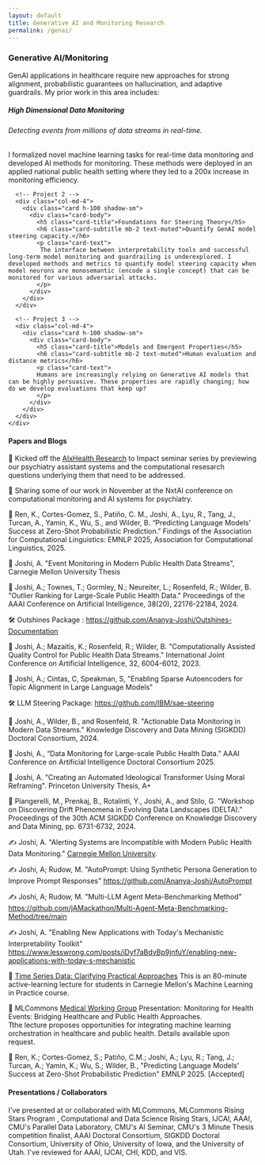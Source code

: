 ```yaml
--- 
layout: default
title: Generative AI and Monitoring Research 
permalink: /genai/ 
---
```

### Generative AI/Monitoring
GenAI applications in healthcare require new approaches for strong alignment, probabilistic guarantees on hallucination, and adaptive guardrails. My prior work in this area includes: 
<section class="py-2">
  <div class="container">
    <div class="row g-4">
      <!-- Project 1 -->
      <div class="col-md-4">
        <div class="card h-100 shadow-sm">
          <div class="card-body">
            <h5 class="card-title">High Dimensional Data Monitoring</h5>
            <h6 class="card-subtitle mb-2 text-muted">Detecting events from millions of data streams in real-time. </h6>
            <p class="card-text">
              I formalized novel machine learning tasks for real-time data monitoring and developed AI methods for monitoring. These methods were deployed in an applied national public health setting where they led to a 200x increase in monitoring efficiency.
            </p>
          </div>
        </div>
      </div>

      <!-- Project 2 -->
      <div class="col-md-4">
        <div class="card h-100 shadow-sm">
          <div class="card-body">
            <h5 class="card-title">Foundations for Steering Theory</h5>
            <h6 class="card-subtitle mb-2 text-muted">Quantify GenAI model steering capacity.</h6>
            <p class="card-text">
             The interface between interpretability tools and successful long-term model monitoring and guardrailing is underexplored. I developed methods and metrics to quantify model steering capacity when model neurons are monosemantic (encode a single concept) that can be monitored for various adversarial attacks. 
            </p>
          </div>
        </div>
      </div>

      <!-- Project 3 -->
      <div class="col-md-4">
        <div class="card h-100 shadow-sm">
          <div class="card-body">
            <h5 class="card-title">Models and Emergent Properties</h5>
            <h6 class="card-subtitle mb-2 text-muted">Human evaluation and distance metrics</h6>
            <p class="card-text">
            Humans are increasingly relying on Generative AI models that can be highly persuasive. These properties are rapidly changing; how do we develop evaluations that keep up? 
            </p>
          </div>
        </div>
      </div>
    </div>
  </div>
</section>
    
    

#### Papers and Blogs

🎤 Kicked off the [AIxHealth Research](https://www.aixhealth.info/home) to Impact seminar series by previewing our psychiatry assistant systems and the computational resesarch questions underlying them that need to be addressed. 

🎤 Sharing some of our work in November at the NxtAI conference on computational monitoring and AI systems for psychiatry. 
 
📄 Ren, K., Cortes-Gomez, S., Patiño, C. M., Joshi, A., Lyu, R., Tang, J., Turcan, A., Yamin, K., Wu, S., and Wilder, B. “Predicting Language Models’ Success at Zero-Shot Probabilistic Prediction.” Findings of the Association for Computational Linguistics: EMNLP 2025, Association for Computational Linguistics, 2025.

📄 Joshi, A. "Event Monitoring in Modern Public Health Data Streams", Carnegie Mellon University Thesis 

📄 Joshi, A.; Townes, T.; Gormley, N.; Neureiter, L.; Rosenfeld, R.; Wilder, B. "Outlier Ranking for Large-Scale Public Health Data." Proceedings of the AAAI Conference on Artificial Intelligence, 38(20), 22176-22184, 2024.

🛠️ Outshines Package : https://github.com/Ananya-Joshi/Outshines-Documentation

📄 Joshi, A.; Mazaitis, K.; Rosenfeld, R.; Wilder, B. "Computationally Assisted Quality Control for Public Health Data Streams." International Joint Conference on Artificial Intelligence, 32, 6004-6012, 2023.

📄 Joshi, A.; Cintas, C, Speakman, S, "Enabling Sparse Autoencoders for Topic Alignment in Large Language Models"

🛠️ LLM Steering Package: https://github.com/IBM/sae-steering 

📄 Joshi, A., Wilder, B., and Rosenfeld, R. "Actionable Data Monitoring in Modern Data Streams." Knowledge Discovery and Data Mining (SIGKDD) Doctoral Consortium, 2024.
    
📄 Joshi, A., “Data Monitoring for Large-scale Public Health Data.” AAAI Conference on Artificial Intelligence Doctoral Consortium 2025.

📄 Joshi, A. "Creating an Automated Ideological Transformer Using Moral Reframing". Princeton University Thesis, A+


📄 Piangerelli, M., Prenkaj, B., Rotalinti, Y., Joshi, A., and Stilo, G. "Workshop on Discovering Drift Phenomena in Evolving Data Landscapes (DELTA)." Proceedings of the 30th ACM SIGKDD Conference on Knowledge Discovery and Data Mining, pp. 6731-6732, 2024.

✍️ Joshi, A. "Alerting Systems are Incompatible with Modern Public Health Data Monitoring." [Carnegie Mellon University](https://delphi.cmu.edu/blog/2024/01/01/alerting-systems-are-incompatible-with-modern-public-health-data-monitoring/).

✍️ Joshi, A; Rudow, M. "AutoPrompt: Using Synthetic Persona Generation to Improve Prompt Responses" https://github.com/Ananya-Joshi/AutoPrompt

✍️ Joshi, A; Rudow, M. "Multi-LLM Agent Meta-Benchmarking Method" https://github.com/jAMackathon/Multi-Agent-Meta-Benchmarking-Method/tree/main


✍️ Joshi, A. "Enabling New Applications with Today's Mechanistic Interpretability Toolkit" https://www.lesswrong.com/posts/iDyf7aBdvBp9jnfuY/enabling-new-applications-with-today-s-mechanistic

📕 [Time Series Data: Clarifying Practical Approaches](https://drive.google.com/file/d/1q3MddboM3Ckm0YLZSJEvVksm6AS4go0J/view?usp=sharing)
This is an 80-minute active-learning lecture for students in Carnegie Mellon's Machine Learning in Practice course. 

📕 MLCommons [Medical Working Group](https://mlcommons.org/working-groups/data/medical/) Presentation: Monitoring for Health Events: Bridging Healthcare and Public Health Approaches.  
Tthe lecture proposes opportunities for integrating machine learning orchestration in healthcare and public health. Details available upon request. 

📄 Ren, K.; Cortes-Gomez, S.; Patiño, C.M.; Joshi, A.; Lyu, R.; Tang, J.; Turcan, A.; Yamin, K.; Wu, S.; Wilder, B., "Predicting Language Models’ Success at Zero-Shot Probabilistic Prediction" EMNLP 2025. [Accepted] 

#### Presentations / Collaborators 
I've presented at or collaborated with MLCommons, MLCommons Rising Stars Program , Computational and Data Science Rising Stars, IJCAI, AAAI, CMU's Parallel Data Laboratory, CMU's AI Seminar, CMU's 3 Minute Thesis competition finalist, AAAI Doctoral Consortium, SIGKDD Doctoral Consortium, University of Ohio, University of Iowa, and the University of Utah. I've reviewed for AAAI, IJCAI, CHI, KDD, and VIS. 


